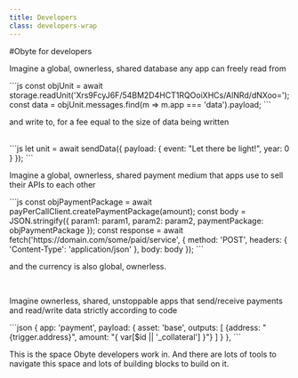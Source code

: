 ```yaml
---
title: Developers
class: developers-wrap
---
```


#Obyte for developers
<p class="bullet">Imagine a global, ownerless, shared database any app can freely read from</p>
```js
const objUnit = await storage.readUnit('Xrs9FcyJ6F/54BM2D4HCT1RQOoiXHCs/AlNRd/dNXoo=');
const data = objUnit.messages.find(m => m.app === 'data').payload;
```
<p class="bullet-padding">and write to, for a fee equal to the size of data being written</p>
<br>
```js
let unit = await sendData({ payload: { event: "Let there be light!", year: 0 } });
```
<p class="bullet">Imagine a global, ownerless, shared payment medium that apps use to sell their APIs to each other</p>
```js
const objPaymentPackage = await payPerCallClient.createPaymentPackage(amount);
const body = JSON.stringify({
	param1: param1,
	param2: param2,
	paymentPackage: objPaymentPackage
});
const response = await fetch('https://domain.com/some/paid/service', {
	method: 'POST',
	headers: { 'Content-Type': 'application/json' },
	body: body
});
```
<p class="bullet-padding">and the currency is also global, ownerless.</p>
<br>
<p class="bullet">Imagine ownerless, shared, unstoppable apps that send/receive payments and read/write data strictly according to code</p>
```json
{
	app: 'payment',
	payload: {
		asset: 'base',
		outputs: [
			{address: "{trigger.address}", amount: "{ var[$id || '_collateral'] }"}
		]
	}
},
```
<p class="bullet-padding">This is the space Obyte developers work in. And there are lots of tools to navigate this space and lots of building blocks to build on it.</p>
<br>
<br>
